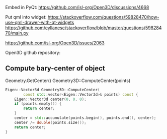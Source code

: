 Embed in PyQt:
https://github.com/isl-org/Open3D/discussions/4668

Put qml into widget:
https://stackoverflow.com/questions/59828470/how-use-qml-drawer-with-qt-widgets
https://github.com/eyllanesc/stackoverflow/blob/master/questions/59828470/main.py


https://github.com/isl-org/Open3D/issues/2063

Open3D github repository:

## Compute bary-center of object
Geometry.GetCenter()
Geometry3D::ComputeCenter(points)

```c++
Eigen::Vector3d Geometry3D::ComputeCenter(
        const std::vector<Eigen::Vector3d>& points) const {
    Eigen::Vector3d center(0, 0, 0);
    if (points.empty()) {
        return center;
    }
    center = std::accumulate(points.begin(), points.end(), center);
    center /= double(points.size());
    return center;
}
```
